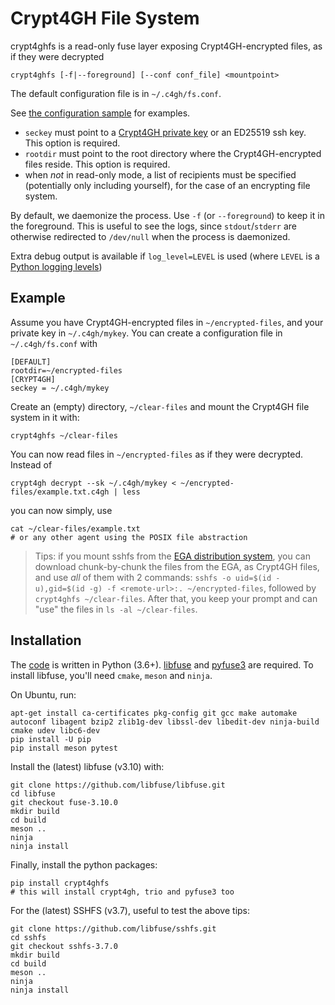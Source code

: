 # Crypt4GH File System

crypt4ghfs is a read-only fuse layer exposing Crypt4GH-encrypted files, as if they were decrypted

	crypt4ghfs [-f|--foreground] [--conf conf_file] <mountpoint>
	
The default configuration file is in `~/.c4gh/fs.conf`.

See [the configuration sample](crypt4ghfs.conf.sample) for examples.

* `seckey` must point to a [Crypt4GH private key](https://crypt4gh.readthedocs.io/en/latest/keys.html) or an ED25519 ssh key. This option is required.
* `rootdir` must point to the root directory where the Crypt4GH-encrypted files reside. This option is required.
* when _not_ in read-only mode, a list of recipients must be specified (potentially only including yourself), for the case of an encrypting file system.

By default, we daemonize the process. Use `-f` (or `--foreground`) to keep it in the foreground. This is useful to see the logs, since `stdout`/`stderr` are otherwise redirected to `/dev/null` when the process is daemonized.

Extra debug output is available if `log_level=LEVEL` is used (where `LEVEL` is a [Python logging levels](https://docs.python.org/3/library/logging.html#levels))

## Example

Assume you have Crypt4GH-encrypted files in `~/encrypted-files`, and your private key in `~/.c4gh/mykey`.
You can create a configuration file in `~/.c4gh/fs.conf` with

	[DEFAULT]
	rootdir=~/encrypted-files
	[CRYPT4GH]
	seckey = ~/.c4gh/mykey

Create an (empty) directory, `~/clear-files` and mount the Crypt4GH file system in it with:

	crypt4ghfs ~/clear-files
	
You can now read files in `~/encrypted-files` as if they were decrypted.  
Instead of 

	crypt4gh decrypt --sk ~/.c4gh/mykey < ~/encrypted-files/example.txt.c4gh | less

you can now simply, use

	cat ~/clear-files/example.txt
	# or any other agent using the POSIX file abstraction

> Tips: if you mount sshfs from the [EGA distribution system](https://ega-archive.org/doc/distribution), you can download chunk-by-chunk
> the files from the EGA, as Crypt4GH files, and use _all_ of them with 2 commands: `sshfs -o uid=$(id -u),gid=$(id -g) -f <remote-url>:. ~/encrypted-files`, followed by `crypt4ghfs ~/clear-files`. After that, you keep your prompt and can "use" the files in `ls -al ~/clear-files`.
		

## Installation

The [code](ingestion/lega) is written in Python
(3.6+). [libfuse](https://github.com/libfuse/libfuse) and
[pyfuse3](https://github.com/libfuse/pyfuse3) are required. To install
libfuse, you'll need `cmake`, `meson` and `ninja`.

On Ubuntu, run:

	apt-get install ca-certificates pkg-config git gcc make automake autoconf libagent bzip2 zlib1g-dev libssl-dev libedit-dev ninja-build cmake udev libc6-dev
	pip install -U pip
    pip install meson pytest

Install the (latest) libfuse (v3.10) with:

    git clone https://github.com/libfuse/libfuse.git
    cd libfuse
    git checkout fuse-3.10.0
    mkdir build
    cd build
    meson ..
    ninja
    ninja install

Finally, install the python packages:

	pip install crypt4ghfs
	# this will install crypt4gh, trio and pyfuse3 too

For the (latest) SSHFS (v3.7), useful to test the above tips:

	git clone https://github.com/libfuse/sshfs.git
    cd sshfs
    git checkout sshfs-3.7.0
    mkdir build
    cd build
    meson ..
    ninja
    ninja install
